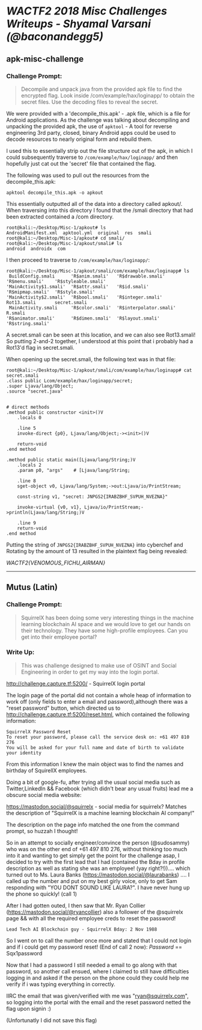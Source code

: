 # _WACTF2 2018 Misc Challenges Writeups - Shyamal Varsani (**@baconandegg5**)_

## apk-misc-challenge
### Challenge Prompt:
 >Decompile and unpack java from the provided apk file to find the encrypted flag. Look inside /com/example/hax/loginapp/ to obtain the secret files. Use the decoding files to reveal the secret.

 We were provided with a 'decompile_this.apk' - .apk file, which is a file for Android applications. As the challenge was talking about decompiling and unpacking the provided apk, the use of `apktool` - A tool for reverse engineering 3rd party, closed, binary Android apps could be used to decode resources to nearly original form and rebuild them. 

 I used this to essentially strip out the file structure out of the apk, in which I could subsequently traverse to `/com/example/hax/loginapp/` and then hopefully just cat out the 'secret' file that contained the flag.

The following was used to pull out the resources from the decompile_this.apk:

`apktool decompile_this.apk -o apkout`

This essentially outputted all of the data into a directory called apkout/. When traversing into this directory I found that the /smali directory that had been extracted contained a /com directory.

```
root@kali:~/Desktop/Misc-1/apkout# ls
AndroidManifest.xml  apktool.yml  original  res  smali
root@kali:~/Desktop/Misc-1/apkout# cd smali/
root@kali:~/Desktop/Misc-1/apkout/smali# ls
android  androidx  com
```
I then proceed to traverse to `/com/example/hax/loginapp/`:
```
root@kali:~/Desktop/Misc-1/apkout/smali/com/example/hax/loginapp# ls
 BuildConfig.smali      'R$anim.smali'   'R$drawable.smali'      'R$menu.smali'    'R$styleable.smali'
'MainActivity$1.smali'  'R$attr.smali'   'R$id.smali'            'R$mipmap.smali'  'R$style.smali'
'MainActivity$2.smali'  'R$bool.smali'   'R$integer.smali'        Rot13.smali       secret.smali
 MainActivity.smali     'R$color.smali'  'R$interpolator.smali'   R.smali
'R$animator.smali'      'R$dimen.smali'  'R$layout.smali'        'R$string.smali'
```
A secret.smali can be seen at this location, and we can also see Rot13.smali! So putting 2-and-2 together, I understood at this point that i probably had a Rot13'd flag in secret.smali.

When opening up the secret.smali, the following text was in that file:
```
root@kali:~/Desktop/Misc-1/apkout/smali/com/example/hax/loginapp# cat secret.smali 
.class public Lcom/example/hax/loginapp/secret;
.super Ljava/lang/Object;
.source "secret.java"


# direct methods
.method public constructor <init>()V
    .locals 0

    .line 5
    invoke-direct {p0}, Ljava/lang/Object;-><init>()V

    return-void
.end method

.method public static main([Ljava/lang/String;)V
    .locals 2
    .param p0, "args"    # [Ljava/lang/String;

    .line 8
    sget-object v0, Ljava/lang/System;->out:Ljava/io/PrintStream;

    const-string v1, "secret: JNPGS2{IRABZBHF_SVPUH_NVEZNA}"

    invoke-virtual {v0, v1}, Ljava/io/PrintStream;->println(Ljava/lang/String;)V

    .line 9
    return-void
.end method
```

Putting the string of `JNPGS2{IRABZBHF_SVPUH_NVEZNA}` into cyberchef and Rotating by the amount of 13 resulted in the plaintext flag being revealed:

*WACTF2{VENOMOUS_FICHU_AIRMAN}*

---
##  Mutus (Latin)
### Challenge Prompt:
>SquirrelX has been doing some very interesting things in the machine learning blockchain AI space and we would love to get our hands on their technology. They have some high-profile employees. Can you get into their employee portal?

### Write Up:
> This was challenge designed to make use of OSINT and Social Engineering in order to get my way into the login portal. 

http://challenge.capture.tf:5200/ - SquirrelX login portal

The login page of the portal did not contain a whole heap  of information to work off (only fields to enter a email and password),although there was a "reset password" button, which directed us to
http://challenge.capture.tf:5200/reset.html, which contained the following information:

```
SquirrelX Password Reset
To reset your password, please call the service desk on: +61 497 810 276
You will be asked for your full name and date of birth to validate your identity 
```
From this information I knew the main object was to find the names and birthday of SquirellX employees. 

Doing a bit of google-fu, after trying all the usual social media such as Twitter,LinkedIn && Facebook (which didn't bear any usual fruits) lead me a obscure social media website:

https://mastodon.social/@squirrelx - social media for squirrelx? Matches the description of "SquirrelX is a machine learning blockchain AI company!" 

The description on the page info matched the one from the command prompt, so huzzah I thought! 

So in an attempt to socially engineer/convince the person (@sudosammy) who was on the other end of +61 497 810 276, without thinking too much into it and wanting to get simply get the point for the challenge asap, I decided to try with the first lead that I had (contained the Bday in profile description as well as stating she was an employee! (yay right?!)).... which turned out to Ms. Laura Banks (https://mastodon.social/@laurabanks) .... I called up the number and put on my best girly voice, only to get Sam responding with "YOU DONT SOUND LIKE LAURA?". I have never hung up the phone so quickly! (call 1)

After I had gotten outed, I then saw that Mr. Ryan Collier (https://mastodon.social/@ryancollier) also a follower of the @squirrelx page && with all the required employee creds to reset the password!

`
Lead Tech AI Blockchain guy - SquirrelX
Bday: 2 Nov 1988
`

So I went on to call the number once more and stated that I could not login and if i could get my password reset! (End of call 2 now):
*Password* == Sqx1password

 Now that I had a password I still needed a email to go along with that password, so another call ensued, where I claimed to still have difficulties logging in and asked if the person on the phone could they could help me verify if i was typing everything in correctly. 

 IIRC the email that was given/verified with me was "ryan@squirrelx.com", so logging into the portal with the email and the reset password netted the flag upon signin :)

 (Unfortunatly I did not save this flag) 



